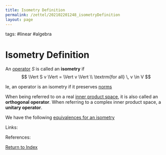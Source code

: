 ```yaml
---
title: Isometry Definition
permalink: /zettel/202102201248_isometryDefinition
layout: page
---
```

tags: #linear #algebra

# Isometry Definition

An [operator](202102082104_operatorDefinition) $S$ is called an **isometry** if 
$$
\Vert S v \Vert = \Vert v \Vert \\
\textrm{for all} \, v \in V
$$

Ie, an operator is an isometry if it preserves [norms](202102141717_normDefinition)

When being referred to on a real [inner product space](202102141708_innerProductSpace), it is also called an **orthogonal operator**. When
referring to a complex inner product space, a **unitary operator**.

We have the following [equivalences for an isometry](202102201252_equivalencesIsometries)

Links: 

References: 

[Return to Index](index)
